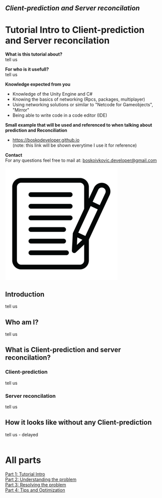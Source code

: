 ## *Client-prediction and Server reconcilation*

# Tutorial Intro to Client-prediction and Server reconcilation

**What is this tutorial about?** <br>
tell us

**For who is it usefull?** <br>
tell us

**Knowledge expected from you**
- Knowledge of the Unity Engine and C#
- Knowing the basics of networking (Rpcs, packages, multiplayer)
- Using networking solutions or similar to "Netcode for Gameobjects", "Mirror"
- Being able to write code in a code editor (IDE)

**Small example that will be used and referenced to when talking about prediction and Reconciliation**
- https://boskodeveloper.github.io <br>
(note: this link will be shown everytime I use it for reference)

**Contact**  <br>
For any questions feel free to mail at: boskoivkovic.developer@gmail.com

![testimage](images/test_image.png?raw=true)

## Introduction
tell us

## Who am I?
tell us

## What is Client-prediction and server reconcilation?
### Client-prediction
tell us
### Server reconcilation
tell us

## How it looks like without any Client-prediction
tell us - delayed
<br> <br>
# All parts
[Part 1: Tutorial Intro](Part_1.md)  <br>
[Part 2: Understanding the problem](Part_2.md)  <br>
[Part 3: Resolving the problem](Part_3.md)  <br>
[Part 4: Tips and Optimization](Part_4.md)
